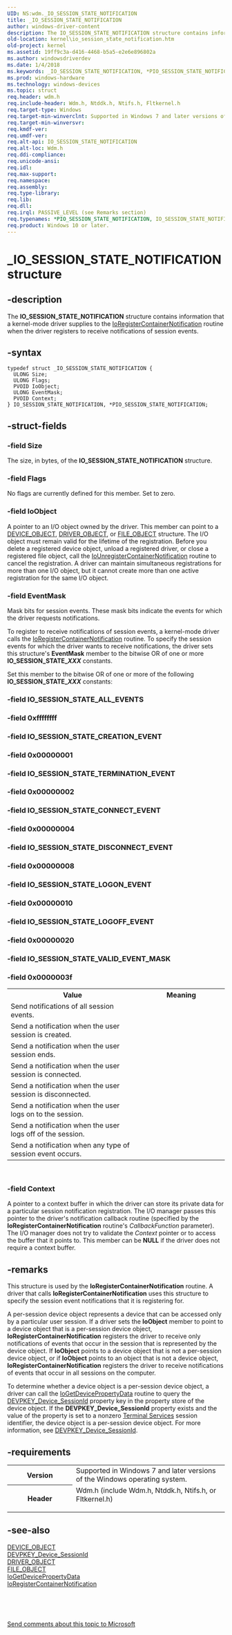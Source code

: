```yaml
---
UID: NS:wdm._IO_SESSION_STATE_NOTIFICATION
title: _IO_SESSION_STATE_NOTIFICATION
author: windows-driver-content
description: The IO_SESSION_STATE_NOTIFICATION structure contains information that a kernel-mode driver supplies to the IoRegisterContainerNotification routine when the driver registers to receive notifications of session events.
old-location: kernel\io_session_state_notification.htm
old-project: kernel
ms.assetid: 19ff9c3a-d416-4468-b5a5-e2e6e896802a
ms.author: windowsdriverdev
ms.date: 1/4/2018
ms.keywords: _IO_SESSION_STATE_NOTIFICATION, *PIO_SESSION_STATE_NOTIFICATION, IO_SESSION_STATE_NOTIFICATION
ms.prod: windows-hardware
ms.technology: windows-devices
ms.topic: struct
req.header: wdm.h
req.include-header: Wdm.h, Ntddk.h, Ntifs.h, Fltkernel.h
req.target-type: Windows
req.target-min-winverclnt: Supported in Windows 7 and later versions of the Windows operating system.
req.target-min-winversvr: 
req.kmdf-ver: 
req.umdf-ver: 
req.alt-api: IO_SESSION_STATE_NOTIFICATION
req.alt-loc: Wdm.h
req.ddi-compliance: 
req.unicode-ansi: 
req.idl: 
req.max-support: 
req.namespace: 
req.assembly: 
req.type-library: 
req.lib: 
req.dll: 
req.irql: PASSIVE_LEVEL (see Remarks section)
req.typenames: *PIO_SESSION_STATE_NOTIFICATION, IO_SESSION_STATE_NOTIFICATION
req.product: Windows 10 or later.
---
```


# _IO_SESSION_STATE_NOTIFICATION structure



## -description
The <b>IO_SESSION_STATE_NOTIFICATION</b> structure contains information that a kernel-mode driver supplies to the <a href="..\wdm\nf-wdm-ioregistercontainernotification.md">IoRegisterContainerNotification</a> routine when the driver registers to receive notifications of session events.



## -syntax

````
typedef struct _IO_SESSION_STATE_NOTIFICATION {
  ULONG Size;
  ULONG Flags;
  PVOID IoObject;
  ULONG EventMask;
  PVOID Context;
} IO_SESSION_STATE_NOTIFICATION, *PIO_SESSION_STATE_NOTIFICATION;
````


## -struct-fields

### -field Size

The size, in bytes, of the <b>IO_SESSION_STATE_NOTIFICATION</b> structure.


### -field Flags

No flags are currently defined for this member. Set to zero. 


### -field IoObject

A pointer to an I/O object owned by the driver. This member can point to a <a href="https://msdn.microsoft.com/library/windows/hardware/ff543147">DEVICE_OBJECT</a>, <a href="..\wdm\ns-wdm-_driver_object.md">DRIVER_OBJECT</a>, or <a href="..\wdm\ns-wdm-_file_object.md">FILE_OBJECT</a> structure. The I/O object must remain valid for the lifetime of the registration. Before you delete a registered device object, unload a registered driver, or close a registered file object, call the <a href="..\wdm\nf-wdm-iounregistercontainernotification.md">IoUnregisterContainerNotification</a> routine to cancel the registration. A driver can maintain simultaneous registrations for more than one I/O object, but it cannot create more than one active registration for the same I/O object. 


### -field EventMask

Mask bits for session events. These mask bits indicate the events for which the driver requests notifications.

To register to receive notifications of session events, a kernel-mode driver calls the <a href="..\wdm\nf-wdm-ioregistercontainernotification.md">IoRegisterContainerNotification</a> routine. To specify the session events for which the driver wants to receive notifications, the driver sets this structure's <b>EventMask</b> member to the bitwise OR of one or more <b>IO_SESSION_STATE_<i>XXX</i></b> constants. 

Set this member to the bitwise OR of one or more of the following <b>IO_SESSION_STATE_<i>XXX</i></b> constants:

<table>
<tr>
<th>Value</th>
<th>Meaning</th>
</tr>
<tr>

### -field IO_SESSION_STATE_ALL_EVENTS
### -field 0xffffffff

</td>
<td width="60%">
Send notifications of all session events.

</td>
</tr>
<tr>

### -field IO_SESSION_STATE_CREATION_EVENT
### -field 0x00000001

</td>
<td width="60%">
Send a notification when the user session is created.

</td>
</tr>
<tr>

### -field IO_SESSION_STATE_TERMINATION_EVENT
### -field 0x00000002

</td>
<td width="60%">
Send a notification when the user session ends.

</td>
</tr>
<tr>

### -field IO_SESSION_STATE_CONNECT_EVENT
### -field 0x00000004

</td>
<td width="60%">
Send a notification when the user session is connected.

</td>
</tr>
<tr>

### -field IO_SESSION_STATE_DISCONNECT_EVENT
### -field 0x00000008

</td>
<td width="60%">
Send a notification when the user session is disconnected.

</td>
</tr>
<tr>

### -field IO_SESSION_STATE_LOGON_EVENT
### -field 0x00000010

</td>
<td width="60%">
Send a notification when the user logs on to the session.

</td>
</tr>
<tr>

### -field IO_SESSION_STATE_LOGOFF_EVENT
### -field 0x00000020

</td>
<td width="60%">
Send a notification when the user logs off of the session.

</td>
</tr>
<tr>

### -field IO_SESSION_STATE_VALID_EVENT_MASK
### -field 0x0000003f

</td>
<td width="60%">
Send a notification when any type of session event occurs.

</td>
</tr>
</table>
 


### -field Context

A pointer to a context buffer in which the driver can store its private data for a particular session notification registration. The I/O manager passes this pointer to the driver's notification callback routine (specified by the <b>IoRegisterContainerNotification</b> routine's <i>CallbackFunction</i> parameter). The I/O manager does not try to validate the <i>Context</i> pointer or to access the buffer that it points to. This member can be <b>NULL</b> if the driver does not require a context buffer. 


## -remarks
This structure is used by the <b>IoRegisterContainerNotification</b> routine. A driver that calls <b>IoRegisterContainerNotification</b> uses this structure to specify the session event notifications that it is registering for.

A per-session device object represents a device that can be accessed only by a particular user session. If a driver sets the <b>IoObject</b> member to point to a device object that is a per-session device object, <b>IoRegisterContainerNotification</b> registers the driver to receive only notifications of events that occur in the session that is represented by the device object. If <b>IoObject</b> points to a device object that is not a per-session device object, or if <b>IoObject</b> points to an object that is not a device object, <b>IoRegisterContainerNotification</b> registers the driver to receive notifications of events that occur in all sessions on the computer.

To determine whether a device object is a per-session device object, a driver can call the <a href="..\wdm\nf-wdm-iogetdevicepropertydata.md">IoGetDevicePropertyData</a> routine to query the <a href="https://msdn.microsoft.com/library/windows/hardware/ff542651">DEVPKEY_Device_SessionId</a> property key in the property store of the device object. If the <b>DEVPKEY_Device_SessionId</b> property exists and the value of the property is set to a nonzero <a href="http://go.microsoft.com/fwlink/p/?linkid=155045">Terminal Services</a> session identifier, the device object is a per-session device object. For more information, see <a href="https://msdn.microsoft.com/library/windows/hardware/ff542651">DEVPKEY_Device_SessionId</a>. 


## -requirements
<table>
<tr>
<th width="30%">
Version

</th>
<td width="70%">
Supported in Windows 7 and later versions of the Windows operating system.

</td>
</tr>
<tr>
<th width="30%">
Header

</th>
<td width="70%">
<dl>
<dt>Wdm.h (include Wdm.h, Ntddk.h, Ntifs.h, or Fltkernel.h)</dt>
</dl>
</td>
</tr>
</table>

## -see-also
<dl>
<dt>
<a href="https://msdn.microsoft.com/library/windows/hardware/ff543147">DEVICE_OBJECT</a>
</dt>
<dt>
<a href="https://msdn.microsoft.com/library/windows/hardware/ff542651">DEVPKEY_Device_SessionId</a>
</dt>
<dt>
<a href="..\wdm\ns-wdm-_driver_object.md">DRIVER_OBJECT</a>
</dt>
<dt>
<a href="..\wdm\ns-wdm-_file_object.md">FILE_OBJECT</a>
</dt>
<dt>
<a href="..\wdm\nf-wdm-iogetdevicepropertydata.md">IoGetDevicePropertyData</a>
</dt>
<dt>
<a href="..\wdm\nf-wdm-ioregistercontainernotification.md">IoRegisterContainerNotification</a>
</dt>
</dl>
 

 

<a href="mailto:wsddocfb@microsoft.com?subject=Documentation%20feedback [kernel\kernel]:%20IO_SESSION_STATE_NOTIFICATION structure%20 RELEASE:%20(1/4/2018)&amp;body=%0A%0APRIVACY STATEMENT%0A%0AWe use your feedback to improve the documentation. We don't use your email address for any other purpose, and we'll remove your email address from our system after the issue that you're reporting is fixed. While we're working to fix this issue, we might send you an email message to ask for more info. Later, we might also send you an email message to let you know that we've addressed your feedback.%0A%0AFor more info about Microsoft's privacy policy, see http://privacy.microsoft.com/en-us/default.aspx." title="Send comments about this topic to Microsoft">Send comments about this topic to Microsoft</a>

